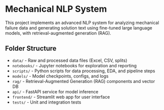 # Mechanical NLP System

This project implements an advanced NLP system for analyzing mechanical failure data and generating solution text using fine-tuned large language models, with retrieval-augmented generation (RAG).

## Folder Structure

- `data/` - Raw and processed data files (Excel, CSV, splits)
- `notebooks/` - Jupyter notebooks for exploration and reporting
- `scripts/` - Python scripts for data processing, EDA, and pipeline steps
- `models/` - Model checkpoints, configs, and logs
- `rag/` - Retrieval-Augmented Generation (RAG) components and vector DB
- `api/` - FastAPI service for model inference
- `frontend/` - Streamlit web app for user interface
- `tests/` - Unit and integration tests